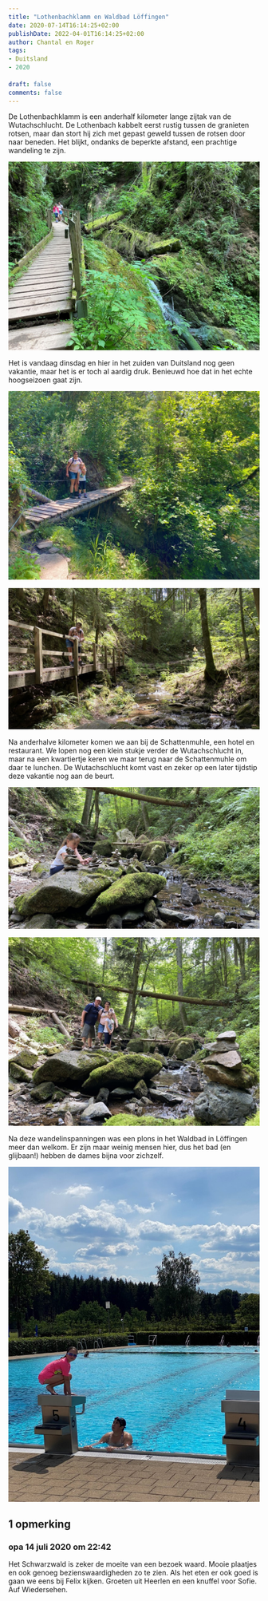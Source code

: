 ```yaml
---
title: "Lothenbachklamm en Waldbad Löffingen"
date: 2020-07-14T16:14:25+02:00
publishDate: 2022-04-01T16:14:25+02:00
author: Chantal en Roger
tags:
- Duitsland
- 2020

draft: false
comments: false
---
```


De Lothenbachklamm is een anderhalf kilometer lange zijtak van de Wutachschlucht. De Lothenbach kabbelt eerst rustig tussen de granieten rotsen, maar dan stort hij zich met gepast geweld tussen de rotsen door naar beneden. Het blijkt, ondanks de beperkte afstand, een prachtige wandeling te zijn.

![Lothenbachklamm](./images/IMG_7712.jpg)

Het is vandaag dinsdag en hier in het zuiden van Duitsland nog geen vakantie, maar het is er toch al aardig druk. Benieuwd hoe dat in het echte hoogseizoen gaat zijn.

![Lothenbachklamm](./images/IMG_7721.jpg)

![Lothenbachklamm](./images/IMG_E7731.JPG)

Na anderhalve kilometer komen we aan bij de Schattenmuhle, een hotel en restaurant. We lopen nog een klein stukje verder de Wutachschlucht in, maar na een kwartiertje keren we maar terug naar de Schattenmuhle om daar te lunchen. De Wutachschlucht komt vast en zeker op een later tijdstip deze vakantie nog aan de beurt.

![Lothenbachklamm](./images/IMG_E7737.JPG)

![Lothenbachklamm](./images/IMG_7741.JPG)

Na deze wandelinspanningen was een plons in het Waldbad in Löffingen meer dan welkom. Er zijn maar weinig mensen hier, dus het bad (en glijbaan!) hebben de dames bijna voor zichzelf.

![Waldbad Löffingen](./images/IMG_7749.jpg)

## 1 opmerking

### opa 14 juli 2020 om 22:42

Het Schwarzwald is zeker de moeite van een bezoek waard. Mooie plaatjes en ook genoeg bezienswaardigheden zo te zien. Als het eten er ook goed is gaan we eens bij Felix kijken.
Groeten uit Heerlen en een knuffel voor Sofie. Auf Wiedersehen.
